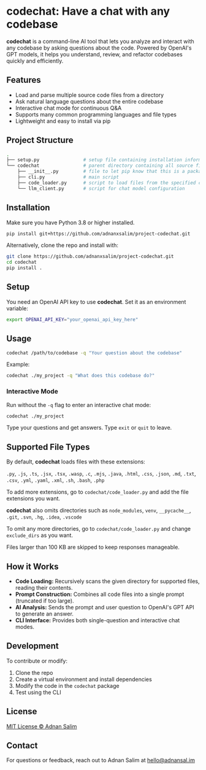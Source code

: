 # codechat: Have a chat with any codebase

**codechat** is a command-line AI tool that lets you analyze and interact with any codebase by asking questions about the code. Powered by OpenAI's GPT models, it helps you understand, review, and refactor codebases quickly and efficiently.

## Features

- Load and parse multiple source code files from a directory
- Ask natural language questions about the entire codebase
- Interactive chat mode for continuous Q&A
- Supports many common programming languages and file types
- Lightweight and easy to install via pip

## Project Structure

```bash
.
├── setup.py                # setup file containing installation information for pip
└── codechat                # parent directory containing all source files
    ├── __init__.py         # file to let pip know that this is a package
    ├── cli.py              # main script
    ├── code_loader.py      # script to load files from the specified codebase
    └── llm_client.py       # script for chat model configuration
```

## Installation

Make sure you have Python 3.8 or higher installed.

```bash
pip install git+https://github.com/adnanxsalim/project-codechat.git
```

Alternatively, clone the repo and install with:

```bash
git clone https://github.com/adnanxsalim/project-codechat.git
cd codechat
pip install .
```

## Setup

You need an OpenAI API key to use **codechat**. Set it as an environment variable:

```bash
export OPENAI_API_KEY="your_openai_api_key_here"
```

## Usage

```bash
codechat /path/to/codebase -q "Your question about the codebase"
```

Example:

```bash
codechat ./my_project -q "What does this codebase do?"
```

### Interactive Mode

Run without the `-q` flag to enter an interactive chat mode:

```bash
codechat ./my_project
```

Type your questions and get answers. Type `exit` or `quit` to leave.

## Supported File Types

By default, **codechat** loads files with these extensions:

`.py`, `.js`, `.ts`, `.jsx`, `.tsx`, `.wasp`, `.c`, `.mjs`, `.java`, `.html`, `.css`, `.json`, `.md`, `.txt`, `.csv`, `.yml`, `.yaml`, `.xml`, `.sh`, `.bash`, `.php`

To add more extensions, go to `codechat/code_loader.py` and add the file extensions you want.

**codechat** also omits directories such as `node_modules`, `venv`, `__pycache__`, `.git`, `.svn`, `.hg`, `.idea`, `.vscode`

To omit any more directories, go to `codechat/code_loader.py` and change `exclude_dirs` as you want.

Files larger than 100 KB are skipped to keep responses manageable.

## How it Works

- **Code Loading:** Recursively scans the given directory for supported files, reading their contents.
- **Prompt Construction:** Combines all code files into a single prompt (truncated if too large).
- **AI Analysis:** Sends the prompt and user question to OpenAI's GPT API to generate an answer.
- **CLI Interface:** Provides both single-question and interactive chat modes.

## Development

To contribute or modify:

1. Clone the repo
2. Create a virtual environment and install dependencies
3. Modify the code in the `codechat` package
4. Test using the CLI

## License

[MIT License © Adnan Salim](https://github.com/adnanxsalim/project-codechat/blob/main/LICENSE)

## Contact

For questions or feedback, reach out to Adnan Salim at [hello@adnansal.im](mailto:hello@adnansal.im?subject=codechat)
